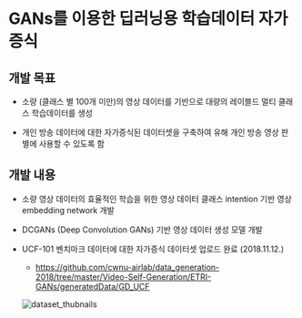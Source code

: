 # GANs를 이용한 딥러닝용 학습데이터 자가 증식

## 개발 목표
- 소량 (클래스 별 100개 미만)의 영상 데이터를 기반으로 대량의 레이블드 멀티 클래스 학습데이터를 생성

- 개인 방송 데이터에 대한 자가증식된 데이터셋을 구축하여 유해 개인 방송 영상 판별에 사용할 수 있도록 함

## 개발 내용
- 소량 영상 데이터의 효율적인 학습을 위한 영상 데이터 클래스 intention 기반 영상 embedding network 개발

- DCGANs (Deep Convolution GANs) 기반 영상 데이터 생성 모델 개발

- UCF-101 벤치마크 데이터에 대한 자가증식 데이터셋 업로드 완료 (2018.11.12.)
  - https://github.com/cwnu-airlab/data_generation-2018/tree/master/Video-Self-Generation/ETRI-GANs/generatedData/GD_UCF
  
  ![dataset_thubnails](https://user-images.githubusercontent.com/37280145/49055861-936aa700-f23c-11e8-9305-79b6a66a826b.PNG)
